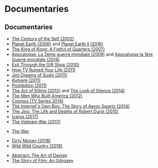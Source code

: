 # Documentaries

## Documentaries

* [The Century of the Self \(2002\)](https://www.imdb.com/title/tt0432232/)
* [Planet Earth \(2006\)](https://www.imdb.com/title/tt0795176/) and [Planet Earth II \(2016\)](https://www.imdb.com/title/tt5491994/)
* [The King of Kong: A Fistful of Quarters \(2007\)](https://www.imdb.com/title/tt0923752/)
* [Apocalypse: La 2ème guerre mondiale \(2009\)](https://www.imdb.com/title/tt1508238/) and [Apocalypse la 1ère Guerre mondiale \(2014\)](https://www.imdb.com/title/tt3638584/) 
* [Exit Through the Gift Shop \(2010\)](https://www.imdb.com/title/tt1587707/)
* [How TV Ruined Your Life \(2011\)](https://www.imdb.com/title/tt1827733/)
* [Jiro Dreams of Sushi \(2011\)](https://www.imdb.com/title/tt1772925/)
* [Kumaré \(2011\)](https://www.imdb.com/title/tt1865425/)
* [Prohibition \(2011\)](https://www.imdb.com/title/tt1950799/)
* [The Act of Killing \(2012\)](https://www.imdb.com/title/tt2375605/) and [The Look of Silence \(2014\)](https://www.imdb.com/title/tt3521134/)
* [The Men Who Built America \(2012\)](https://www.imdb.com/title/tt2167393/)
* [Cosmos \(TV Series 2014\)](https://www.imdb.com/title/tt2395695/)
* [The Internet's Own Boy: The Story of Aaron Swartz \(2014\)](https://www.imdb.com/title/tt3268458/)
* [The Jinx: The Life and Deaths of Robert Durst \(2015\)](https://www.imdb.com/title/tt4299972/)
* [Icarus \(2017\)](https://www.imdb.com/title/tt6333060/)
* [The Vietnam War \(2017\)](https://www.imdb.com/title/tt1877514/)
- [The War](https://www.imdb.com/title/tt0996994/)
* [Dirty Money \(2018\)](https://www.imdb.com/title/tt7889220/)
* [Wild Wild Country \(2018\)](https://www.imdb.com/title/tt7768848/)
- [Abstract: The Art of Design](https://www.imdb.com/title/tt6333098/)
- [The Story of Film: An Odyssey](https://www.imdb.com/title/tt2044056/)

